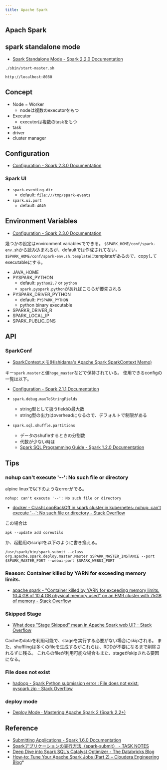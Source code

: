 ```yaml
---
title: Apache Spark
---
```


## Apach Spark

## spark standalone mode
* [Spark Standalone Mode - Spark 2.2.0 Documentation](https://spark.apache.org/docs/latest/spark-standalone.html)

```
./sbin/start-master.sh
```

```
http://localhost:8080
```

## Concept
* Node = Worker
    * nodeは複数のexecutorをもつ
* Executor
    * executorは複数のtaskをもつ
* task
* driver
* cluster manager

## Configuration
* [Configuration - Spark 2.3.0 Documentation](https://spark.apache.org/docs/latest/configuration.html)

### Spark UI
* `spark.eventLog.dir`
    * default: `file:///tmp/spark-events`
* `spark.ui.port`
    * default: `4040`

## Environment Variables
* [Configuration - Spark 2.3.0 Documentation](https://spark.apache.org/docs/latest/configuration.html#environment-variables)

幾つかの設定はenvironment variablesでできる。
`$SPARK_HOME/conf/spark-env.sh`から読み込まれるが、defaultでは作成されてない。
`$SPARK_HOME/conf/spark-env.sh.template`にtemplateがあるので、copyしてexecutableにする。


* JAVA_HOME
* PYSPARK_PYTHON
    * default: `python2.7` or `python`
    * `spark.pyspark.python`があればこちらが優先される
* PYSPARK_DRIVER_PYTHON
    * default: `PYSPARK_PYTHON`
    * python binary executable
* SPARKR_DRIVER_R
* SPARK_LOCAL_IP
* SPARK_PUBLIC_DNS


## API

### SparkConf
* [SparkContextメモ(Hishidama's Apache Spark SparkContext Memo)](http://www.ne.jp/asahi/hishidama/home/tech/scala/spark/SparkContext.html#h_SparkConf)

キー`spark.master`と値`hoge_master`などで保持されている。
使用できるconfigの一覧は以下。

* [Configuration - Spark 2.1.1 Documentation](https://spark.apache.org/docs/latest/configuration.html#available-properties)

* `spark.debug.maxToStringFields`
    * string型として扱うfieldの最大数
    * string型の出力はoverheadになるので、デフォルトで制限がある

* `spark.sql.shuffle.partitions`
    * データのshufleするときの分割数
    * 代数が少ない時は
    * [Spark SQL Programming Guide - Spark 1.2.0 Documentation](https://spark.apache.org/docs/1.2.0/sql-programming-guide.html)

## Tips

### nohup can't execute '--': No such file or directory
alpine linuxで以下のようなerrorがでる。

```
nohup: can't execute '--': No such file or directory
```

* [docker - CrashLoopBackOff in spark cluster in kubernetes: nohup: can't execute '--': No such file or directory - Stack Overflow](https://stackoverflow.com/questions/44661274/crashloopbackoff-in-spark-cluster-in-kubernetes-nohup-cant-execute-no-s)

この場合は

```
apk --update add coreutils
```

か、起動用のscriptを以下のように書き換える。

```
/usr/spark/bin/spark-submit --class org.apache.spark.deploy.master.Master $SPARK_MASTER_INSTANCE --port $SPARK_MASTER_PORT --webui-port $SPARK_WEBUI_PORT
```


### Reason: Container killed by YARN for exceeding memory limits.
* [apache spark - "Container killed by YARN for exceeding memory limits. 10.4 GB of 10.4 GB physical memory used" on an EMR cluster with 75GB of memory - Stack Overflow](https://stackoverflow.com/questions/40781354/container-killed-by-yarn-for-exceeding-memory-limits-10-4-gb-of-10-4-gb-physic)


### Skipped Stage
* [What does "Stage Skipped" mean in Apache Spark web UI? - Stack Overflow](https://stackoverflow.com/questions/34580662/what-does-stage-skipped-mean-in-apache-spark-web-ui)

Cacheのdataを利用可能で、stageを実行する必要がない場合にskipされる。
また、shufflingは多くのfileを生成するがこれらは、RDDが不要になるまで削除されるずに残る。
これらのfileが利用可能な場合もまた、stageがskipされる要因になる。

### File does not exist
* [hadoop - Spark Python submission error : File does not exist: pyspark.zip - Stack Overflow](https://stackoverflow.com/questions/34632617/spark-python-submission-error-file-does-not-exist-pyspark-zip)


### deploy mode
* [Deploy Mode · Mastering Apache Spark 2 (Spark 2.2+)](https://jaceklaskowski.gitbooks.io/mastering-apache-spark/spark-deploy-mode.html)

## Reference
* [Submitting Applications - Spark 1.6.0 Documentation](https://spark.apache.org/docs/1.6.0/submitting-applications.html)
* [Sparkアプリケーションの実行方法（spark-submit） - TASK NOTES](http://www.task-notes.com/entry/20160103/1451810637)
* [Deep Dive into Spark SQL's Catalyst Optimizer - The Databricks Blog](https://databricks.com/blog/2015/04/13/deep-dive-into-spark-sqls-catalyst-optimizer.html)
* [How-to: Tune Your Apache Spark Jobs (Part 2) – Cloudera Engineering Blog](https://blog.cloudera.com/blog/2015/03/how-to-tune-your-apache-spark-jobs-part-2/)* 
